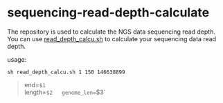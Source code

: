 # sequencing-read-depth-calculate
The repository is used to calculate the NGS data sequencing read depth. You can use [read_depth_calcu.sh](https://github.com/jlchen5/sequencing-read-depth-calculate/blob/main/read_depth_calcu.sh) to calculate your sequencing data read depth.

usage:
~~~
sh read_depth_calcu.sh 1 150 146638899
~~~

> end=`$1`  
> length=`$2  
> genome_len=`$3`  
